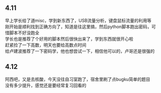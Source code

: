 ## 4.11
  早上学长给了道misc，学到新东西了，USB流量分析，键盘鼠标流量的利用等    
  刚开始是顺利找到正确方向了，知道是往这里搞，然后python脚本跑出密码，可惜脚本不好没跑全    
  学长也是推荐了个好用的脚本然后很快出来了，学到东西就很开心啦      
  赶紧捡了一下高数，明天也要给高数点时间      
  给卢建波推荐了一下密码学，他也想尝试一下，相信他可以的，卢哥还是很强的     
  
  
## 4.12
阿西吧，又是去核酸，今天没往自习室跑了，宿舍里刷了点bugku简单的题目       
没有多少提升，感觉还是要经常复习回看的  
  

  
